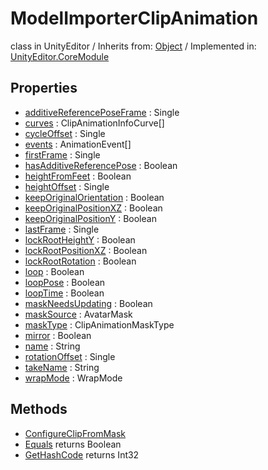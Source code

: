 # ModelImporterClipAnimation
class in UnityEditor
 / Inherits from: <a href="https://docs.unity3d.com/6000.2/Documentation/ScriptReference/Object.html">Object</a> / Implemented in: <a href="https://docs.unity3d.com/6000.2/Documentation/ScriptReference/UnityEditor.CoreModule.html">UnityEditor.CoreModule</a>

## Properties
- <a href="https://docs.unity3d.com/6000.2/Documentation/ScriptReference/ModelImporterClipAnimation-additiveReferencePoseFrame.html">additiveReferencePoseFrame</a> : Single
- <a href="https://docs.unity3d.com/6000.2/Documentation/ScriptReference/ModelImporterClipAnimation-curves.html">curves</a> : ClipAnimationInfoCurve[]
- <a href="https://docs.unity3d.com/6000.2/Documentation/ScriptReference/ModelImporterClipAnimation-cycleOffset.html">cycleOffset</a> : Single
- <a href="https://docs.unity3d.com/6000.2/Documentation/ScriptReference/ModelImporterClipAnimation-events.html">events</a> : AnimationEvent[]
- <a href="https://docs.unity3d.com/6000.2/Documentation/ScriptReference/ModelImporterClipAnimation-firstFrame.html">firstFrame</a> : Single
- <a href="https://docs.unity3d.com/6000.2/Documentation/ScriptReference/ModelImporterClipAnimation-hasAdditiveReferencePose.html">hasAdditiveReferencePose</a> : Boolean
- <a href="https://docs.unity3d.com/6000.2/Documentation/ScriptReference/ModelImporterClipAnimation-heightFromFeet.html">heightFromFeet</a> : Boolean
- <a href="https://docs.unity3d.com/6000.2/Documentation/ScriptReference/ModelImporterClipAnimation-heightOffset.html">heightOffset</a> : Single
- <a href="https://docs.unity3d.com/6000.2/Documentation/ScriptReference/ModelImporterClipAnimation-keepOriginalOrientation.html">keepOriginalOrientation</a> : Boolean
- <a href="https://docs.unity3d.com/6000.2/Documentation/ScriptReference/ModelImporterClipAnimation-keepOriginalPositionXZ.html">keepOriginalPositionXZ</a> : Boolean
- <a href="https://docs.unity3d.com/6000.2/Documentation/ScriptReference/ModelImporterClipAnimation-keepOriginalPositionY.html">keepOriginalPositionY</a> : Boolean
- <a href="https://docs.unity3d.com/6000.2/Documentation/ScriptReference/ModelImporterClipAnimation-lastFrame.html">lastFrame</a> : Single
- <a href="https://docs.unity3d.com/6000.2/Documentation/ScriptReference/ModelImporterClipAnimation-lockRootHeightY.html">lockRootHeightY</a> : Boolean
- <a href="https://docs.unity3d.com/6000.2/Documentation/ScriptReference/ModelImporterClipAnimation-lockRootPositionXZ.html">lockRootPositionXZ</a> : Boolean
- <a href="https://docs.unity3d.com/6000.2/Documentation/ScriptReference/ModelImporterClipAnimation-lockRootRotation.html">lockRootRotation</a> : Boolean
- <a href="https://docs.unity3d.com/6000.2/Documentation/ScriptReference/ModelImporterClipAnimation-loop.html">loop</a> : Boolean
- <a href="https://docs.unity3d.com/6000.2/Documentation/ScriptReference/ModelImporterClipAnimation-loopPose.html">loopPose</a> : Boolean
- <a href="https://docs.unity3d.com/6000.2/Documentation/ScriptReference/ModelImporterClipAnimation-loopTime.html">loopTime</a> : Boolean
- <a href="https://docs.unity3d.com/6000.2/Documentation/ScriptReference/ModelImporterClipAnimation-maskNeedsUpdating.html">maskNeedsUpdating</a> : Boolean
- <a href="https://docs.unity3d.com/6000.2/Documentation/ScriptReference/ModelImporterClipAnimation-maskSource.html">maskSource</a> : AvatarMask
- <a href="https://docs.unity3d.com/6000.2/Documentation/ScriptReference/ModelImporterClipAnimation-maskType.html">maskType</a> : ClipAnimationMaskType
- <a href="https://docs.unity3d.com/6000.2/Documentation/ScriptReference/ModelImporterClipAnimation-mirror.html">mirror</a> : Boolean
- <a href="https://docs.unity3d.com/6000.2/Documentation/ScriptReference/ModelImporterClipAnimation-name.html">name</a> : String
- <a href="https://docs.unity3d.com/6000.2/Documentation/ScriptReference/ModelImporterClipAnimation-rotationOffset.html">rotationOffset</a> : Single
- <a href="https://docs.unity3d.com/6000.2/Documentation/ScriptReference/ModelImporterClipAnimation-takeName.html">takeName</a> : String
- <a href="https://docs.unity3d.com/6000.2/Documentation/ScriptReference/ModelImporterClipAnimation-wrapMode.html">wrapMode</a> : WrapMode

## Methods
- <a href="https://docs.unity3d.com/6000.2/Documentation/ScriptReference/ModelImporterClipAnimation.ConfigureClipFromMask.html">ConfigureClipFromMask</a>
- <a href="https://docs.unity3d.com/6000.2/Documentation/ScriptReference/ModelImporterClipAnimation.Equals.html">Equals</a> returns Boolean
- <a href="https://docs.unity3d.com/6000.2/Documentation/ScriptReference/ModelImporterClipAnimation.GetHashCode.html">GetHashCode</a> returns Int32
